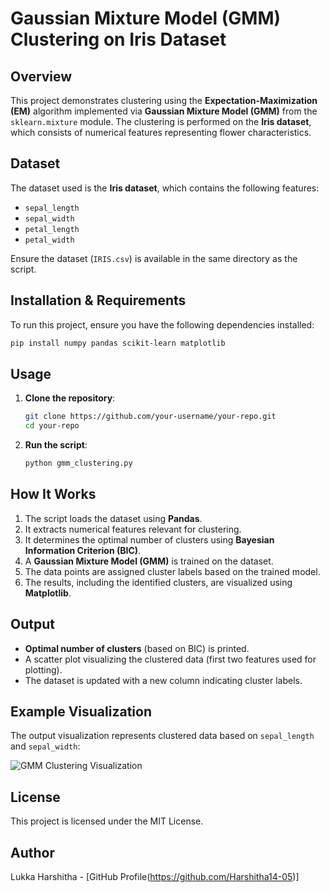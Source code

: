 
# Gaussian Mixture Model (GMM) Clustering on Iris Dataset

## Overview
This project demonstrates clustering using the **Expectation-Maximization (EM)** algorithm implemented via **Gaussian Mixture Model (GMM)** from the `sklearn.mixture` module. The clustering is performed on the **Iris dataset**, which consists of numerical features representing flower characteristics.

## Dataset
The dataset used is the **Iris dataset**, which contains the following features:
- `sepal_length`
- `sepal_width`
- `petal_length`
- `petal_width`

Ensure the dataset (`IRIS.csv`) is available in the same directory as the script.

## Installation & Requirements
To run this project, ensure you have the following dependencies installed:

```bash
pip install numpy pandas scikit-learn matplotlib
```

## Usage
1. **Clone the repository**:
   ```bash
   git clone https://github.com/your-username/your-repo.git
   cd your-repo
   ```

2. **Run the script**:
   ```bash
   python gmm_clustering.py
   ```

## How It Works
1. The script loads the dataset using **Pandas**.
2. It extracts numerical features relevant for clustering.
3. It determines the optimal number of clusters using **Bayesian Information Criterion (BIC)**.
4. A **Gaussian Mixture Model (GMM)** is trained on the dataset.
5. The data points are assigned cluster labels based on the trained model.
6. The results, including the identified clusters, are visualized using **Matplotlib**.

## Output
- **Optimal number of clusters** (based on BIC) is printed.
- A scatter plot visualizing the clustered data (first two features used for plotting).
- The dataset is updated with a new column indicating cluster labels.

## Example Visualization
The output visualization represents clustered data based on `sepal_length` and `sepal_width`:

![GMM Clustering Visualization](example_plot.png)

## License
This project is licensed under the MIT License.

## Author
Lukka Harshitha -  [GitHub Profile(https://github.com/Harshitha14-05)]

